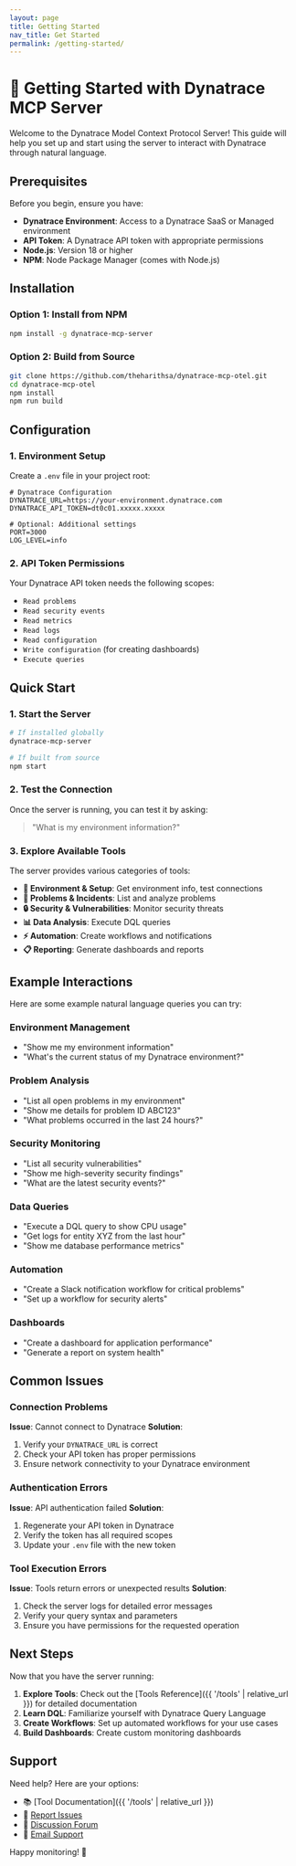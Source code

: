 ```yaml
---
layout: page
title: Getting Started
nav_title: Get Started
permalink: /getting-started/
---
```


# 🚀 Getting Started with Dynatrace MCP Server

Welcome to the Dynatrace Model Context Protocol Server! This guide will help you set up and start using the server to interact with Dynatrace through natural language.

## Prerequisites

Before you begin, ensure you have:

- **Dynatrace Environment**: Access to a Dynatrace SaaS or Managed environment
- **API Token**: A Dynatrace API token with appropriate permissions
- **Node.js**: Version 18 or higher
- **NPM**: Node Package Manager (comes with Node.js)

## Installation

### Option 1: Install from NPM

```bash
npm install -g dynatrace-mcp-server
```

### Option 2: Build from Source

```bash
git clone https://github.com/theharithsa/dynatrace-mcp-otel.git
cd dynatrace-mcp-otel
npm install
npm run build
```

## Configuration

### 1. Environment Setup

Create a `.env` file in your project root:

```env
# Dynatrace Configuration
DYNATRACE_URL=https://your-environment.dynatrace.com
DYNATRACE_API_TOKEN=dt0c01.xxxxx.xxxxx

# Optional: Additional settings
PORT=3000
LOG_LEVEL=info
```

### 2. API Token Permissions

Your Dynatrace API token needs the following scopes:

- `Read problems`
- `Read security events`
- `Read metrics`
- `Read logs`
- `Read configuration`
- `Write configuration` (for creating dashboards)
- `Execute queries`

## Quick Start

### 1. Start the Server

```bash
# If installed globally
dynatrace-mcp-server

# If built from source
npm start
```

### 2. Test the Connection

Once the server is running, you can test it by asking:

> "What is my environment information?"

### 3. Explore Available Tools

The server provides various categories of tools:

- **🔧 Environment & Setup**: Get environment info, test connections
- **🚨 Problems & Incidents**: List and analyze problems
- **🔒 Security & Vulnerabilities**: Monitor security threats
- **📊 Data Analysis**: Execute DQL queries
- **⚡ Automation**: Create workflows and notifications
- **📋 Reporting**: Generate dashboards and reports

## Example Interactions

Here are some example natural language queries you can try:

### Environment Management
- "Show me my environment information"
- "What's the current status of my Dynatrace environment?"

### Problem Analysis  
- "List all open problems in my environment"
- "Show me details for problem ID ABC123"
- "What problems occurred in the last 24 hours?"

### Security Monitoring
- "List all security vulnerabilities"
- "Show me high-severity security findings"
- "What are the latest security events?"

### Data Queries
- "Execute a DQL query to show CPU usage"
- "Get logs for entity XYZ from the last hour"
- "Show me database performance metrics"

### Automation
- "Create a Slack notification workflow for critical problems"
- "Set up a workflow for security alerts"

### Dashboards
- "Create a dashboard for application performance"
- "Generate a report on system health"

## Common Issues

### Connection Problems

**Issue**: Cannot connect to Dynatrace
**Solution**: 
1. Verify your `DYNATRACE_URL` is correct
2. Check your API token has proper permissions
3. Ensure network connectivity to your Dynatrace environment

### Authentication Errors

**Issue**: API authentication failed
**Solution**:
1. Regenerate your API token in Dynatrace
2. Verify the token has all required scopes
3. Update your `.env` file with the new token

### Tool Execution Errors

**Issue**: Tools return errors or unexpected results
**Solution**:
1. Check the server logs for detailed error messages
2. Verify your query syntax and parameters
3. Ensure you have permissions for the requested operation

## Next Steps

Now that you have the server running:

1. **Explore Tools**: Check out the [Tools Reference]({{ '/tools' | relative_url }}) for detailed documentation
2. **Learn DQL**: Familiarize yourself with Dynatrace Query Language
3. **Create Workflows**: Set up automated workflows for your use cases
4. **Build Dashboards**: Create custom monitoring dashboards

## Support

Need help? Here are your options:

- 📚 [Tool Documentation]({{ '/tools' | relative_url }})
- 🐛 [Report Issues](https://github.com/theharithsa/dynatrace-mcp-otel/issues)
- 💬 [Discussion Forum](https://github.com/theharithsa/dynatrace-mcp-otel/discussions)
- 📧 [Email Support](mailto:vishruth.harithsa@dynatrace.com)

Happy monitoring! 🎉
